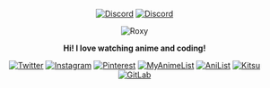 <div align="center">

[![Discord](https://discord-md-badge.vercel.app/api/shield/468509605828493322?style=social)](https://discordapp.com/users/468509605828493322)
[![Discord](https://discordapp.com/api/guilds/1020705385411264525/embed.png)](https://discord.gg/dveQtqx)


![Roxy](https://us-east-1.tixte.net/uploads/kyoya.needs.rest/Roxy.jpg)

**__Hi! I love watching anime and coding!__**

[![Twitter](https://img.shields.io/twitter/follow/kyoyacchi?label=%40kyoyacchi&logo=twitter&style=flat-square)](https://twitter.com/kyoyacchi)
[![Instagram](https://img.shields.io/static/v1?label=&message=%40kyoyacchi&color=E4405F&logo=instagram&logoColor=white)](https://www.instagram.com/kyoyacchi/)
[![Pinterest](https://img.shields.io/static/v1?label=&message=kyoyacchi&color=red&logo=pinterest&logoColor=white)](https://pinterest.com/kyoyacchi/)
[![MyAnimeList](https://img.shields.io/static/v1?label=&message=KyoyaDLuffy&color=2E51A2&logo=myanimelist&logoColor=white)](https://myanimelist.net/profile/kyoyadluffy)
[![AniList](https://img.shields.io/static/v1?label=&message=kyoyacchi&color=02A9FF&logo=anilist&logoColor=white)](https://anilist.co/user/kyoyacchi/)
[![Kitsu](https://img.shields.io/static/v1?label=&message=kyoyacchi&color=FD755C&logo=kitsu&logoColor=white)](https://kitsu.io/users/kyoyacchi)
[![GitLab](https://img.shields.io/static/v1?label=&message=kyoyacchi&color=FC6D26&logo=gitlab)](https://gitlab.com/kyoyacchi)
</div>
